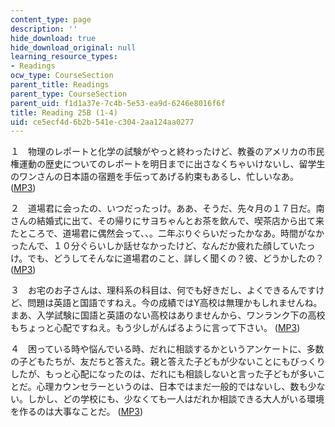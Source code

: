 ```yaml
---
content_type: page
description: ''
hide_download: true
hide_download_original: null
learning_resource_types:
- Readings
ocw_type: CourseSection
parent_title: Readings
parent_type: CourseSection
parent_uid: f1d1a37e-7c4b-5e53-ea9d-6246e8016f6f
title: Reading 25B (1-4)
uid: ce5ecf4d-6b2b-541e-c304-2aa124aa0277
---
```


１　物理のレポートと化学の試験がやっと終わったけど、教養のアメリカの市民権運動の歴史についてのレポートを明日までに出さなくちゃいけないし、留学生のワンさんの日本語の宿題を手伝ってあげる約束もあるし、忙しいなあ。 ([MP3](/ans7870/21f/21f.505/f05/audio/Lesson25B-1.mp3))

２　道場君に会ったの、いつだったっけ。ああ、そうだ、先々月の１７日だ。南さんの結婚式に出て、その帰りにサヨちゃんとお茶を飲んで、喫茶店から出て来たところで、道場君に偶然会って、、。二年ぶりぐらいだったかなあ。時間がなかったんで、１０分ぐらいしか話せなかったけど、なんだか疲れた顔していたっ け。でも、どうしてそんなに道場君のこと、詳しく聞くの？彼、どうかしたの？ ([MP3](/ans7870/21f/21f.505/f05/audio/Lesson25B-2.mp3))

３　お宅のお子さんは、理科系の科目は、何でも好きだし、よくできるんですけど、問題は英語と国語ですねえ。今の成績ではY高校は無理かもしれませんね。まあ、入学試験に国語と英語のない高校はありませんから、ワンランク下の高校もちょっと心配ですねえ。もう少しがんばるように言って下さい。 ([MP3](/ans7870/21f/21f.505/f05/audio/Lesson25B-3.mp3))

４　困っている時や悩んでいる時、だれに相談するかというアンケートに、多数の子どもたちが、友だちと答えた。親と答えた子どもが少ないことにもびっくりしたが、もっと心配になったのは、だれにも相談しないと言った子どもが多いことだ。心理カウンセラーというのは、日本ではまだ一般的ではないし、数も少な い。しかし、どの学校にも、少なくても一人はだれか相談できる大人がいる環境を作るのは大事なことだ。 ([MP3](/ans7870/21f/21f.505/f05/audio/Lesson25B-4.mp3))